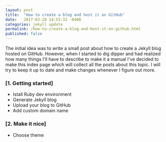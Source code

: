 ```yaml
---
layout: post
title:  "How to create a blog and host it on GitHub"
date:   2017-03-28 14:55:33 -0400
categories: jekyll update
permalink: /how-to-create-a-blog-and-host-it-on-github.html
published: false
---
```

The initial idea was to write a small post about how to create a Jekyll blog hosted on GitHub. However, when I started to dig dipper and had realized how many things I'll have to describe to make it a manual I've decided to make this index page which will collect all the posts about this topic. I will try to keep it up to date and make changes whenever I figure out more.


### [1. Getting started]

- Istall Ruby dev environment
- Generate Jekyll blog
- Upload your blog to GitHub
- Add custom domain name


### [2. Make it nice]

- Choose theme
